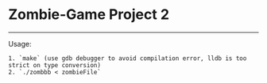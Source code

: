 # Zombie-Game Project 2 
---
Usage:

    1. `make` (use gdb debugger to avoid compilation error, lldb is too strict on type conversion)
    2. `./zombbb < zombieFile`
